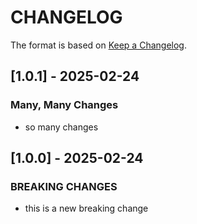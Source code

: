# CHANGELOG

The format is based on [Keep a Changelog](https://keepachangelog.com/en/1.0.0/).

## [1.0.1] - 2025-02-24

### Many, Many Changes
- so many changes

## [1.0.0] - 2025-02-24

### BREAKING CHANGES

- this is a new breaking change
